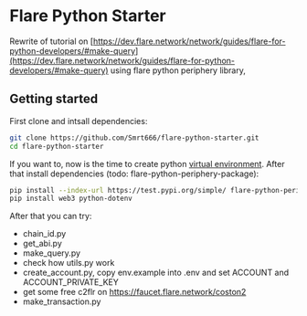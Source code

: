 # Flare Python Starter
Rewrite of tutorial on [https://dev.flare.network/network/guides/flare-for-python-developers/#make-query](https://dev.flare.network/network/guides/flare-for-python-developers/#make-query) using flare python periphery library,

## Getting started
First clone and intsall dependencies:
```bash
git clone https://github.com/Smrt666/flare-python-starter.git
cd flare-python-starter
```
If you want to, now is the time to create python [virtual environment](https://docs.python.org/3/library/venv.html#how-venvs-work).
After that install dependencies (todo: flare-python-periphery-package):
```bash
pip install --index-url https://test.pypi.org/simple/ flare-python-periphery-package --extra-index-url https://pypi.org/simple poirot
pip install web3 python-dotenv
```

After that you can try:
* chain_id.py
* get_abi.py
* make_query.py
* check how utils.py work
* create_account.py, copy env.example into .env and set ACCOUNT and ACCOUNT_PRIVATE_KEY
* get some free c2flr on https://faucet.flare.network/coston2
* make_transaction.py

